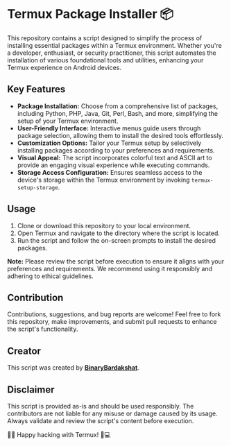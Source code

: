 # Termux Package Installer 📦

This repository contains a script designed to simplify the process of installing essential packages within a Termux environment. Whether you're a developer, enthusiast, or security practitioner, this script automates the installation of various foundational tools and utilities, enhancing your Termux experience on Android devices.

## Key Features

- **Package Installation:** Choose from a comprehensive list of packages, including Python, PHP, Java, Git, Perl, Bash, and more, simplifying the setup of your Termux environment.
- **User-Friendly Interface:** Interactive menus guide users through package selection, allowing them to install the desired tools effortlessly.
- **Customization Options:** Tailor your Termux setup by selectively installing packages according to your preferences and requirements.
- **Visual Appeal:** The script incorporates colorful text and ASCII art to provide an engaging visual experience while executing commands.
- **Storage Access Configuration:** Ensures seamless access to the device's storage within the Termux environment by invoking `termux-setup-storage`.

## Usage

1. Clone or download this repository to your local environment.
2. Open Termux and navigate to the directory where the script is located.
3. Run the script and follow the on-screen prompts to install the desired packages.

**Note:** Please review the script before execution to ensure it aligns with your preferences and requirements. We recommend using it responsibly and adhering to ethical guidelines.

## Contribution

Contributions, suggestions, and bug reports are welcome! Feel free to fork this repository, make improvements, and submit pull requests to enhance the script's functionality.

## Creator

This script was created by **[BinaryBardakshat](https://github.com/binarybardakshat)**.

## Disclaimer

This script is provided as-is and should be used responsibly. The contributors are not liable for any misuse or damage caused by its usage. Always validate and review the script's content before execution.

👨‍💻 Happy hacking with Termux! 📱💻

